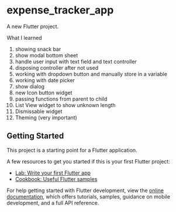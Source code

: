 # expense_tracker_app

A new Flutter project.

What I learned

1. showing snack bar
2. show modal bottom sheet
3. handle user input with text field and text controller
4. disposing controller after not used
5. working with dropdown button and manually store in a variable
6. working with date picker
7. show dialog
8. new Icon button widget
9. passing functions from parent to child
10. List View widget to show unknown length
11. Dismissable widget
12. Theming (very important)

## Getting Started

This project is a starting point for a Flutter application.

A few resources to get you started if this is your first Flutter project:

- [Lab: Write your first Flutter app](https://docs.flutter.dev/get-started/codelab)
- [Cookbook: Useful Flutter samples](https://docs.flutter.dev/cookbook)

For help getting started with Flutter development, view the
[online documentation](https://docs.flutter.dev/), which offers tutorials,
samples, guidance on mobile development, and a full API reference.
